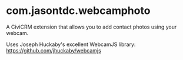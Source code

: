 # com.jasontdc.webcamphoto
A CiviCRM extension that allows you to add contact photos using your webcam.

Uses Joseph Huckaby's excellent WebcamJS library: https://github.com/jhuckaby/webcamjs
